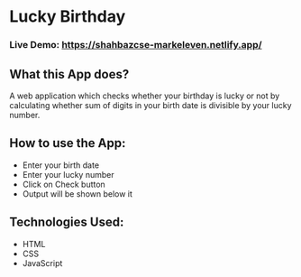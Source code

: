 # Lucky Birthday

### Live Demo: https://shahbazcse-markeleven.netlify.app/

## What this App does?
A web application which checks whether your birthday is lucky or not by calculating whether sum of digits in your birth date is divisible by your lucky number.

## How to use the App:

- Enter your birth date
- Enter your lucky number
- Click on Check button
- Output will be shown below it

## Technologies Used:

- HTML
- CSS
- JavaScript